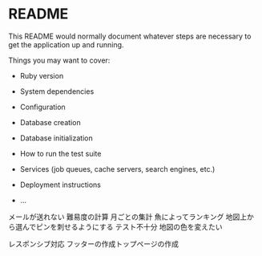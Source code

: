 # README

This README would normally document whatever steps are necessary to get the
application up and running.

Things you may want to cover:

* Ruby version

* System dependencies

* Configuration

* Database creation

* Database initialization

* How to run the test suite

* Services (job queues, cache servers, search engines, etc.)

* Deployment instructions

* ...

メールが送れない
難易度の計算
月ごとの集計
魚によってランキング
地図上から選んでピンを刺せるようにする
テスト不十分
地図の色を変えたい

レスポンシブ対応
フッターの作成トップページの作成



   